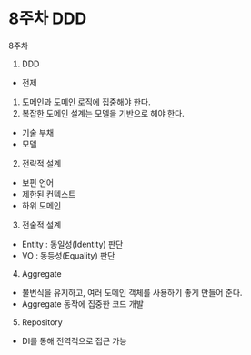 # 8주차 DDD

8주차



1. DDD

* 전제

1. 도메인과 도메인 로직에 집중해야 한다.
2. 복잡한 도메인 설계는 모델을 기반으로 해야 한다.

* 기술 부채
* 모델



2. 전략적 설계

* 보편 언어
* 제한된 컨텍스트
* 하위 도메인



3. 전술적 설계

* Entity : 동일성(Identity) 판단
* VO : 동등성(Equality) 판단



4. Aggregate

* 불변식을 유지하고, 여러 도메인 객체를 사용하기 좋게 만들어 준다.
* Aggregate 동작에 집중한 코드 개발



5. Repository

* DI를 통해 전역적으로 접근 가능

